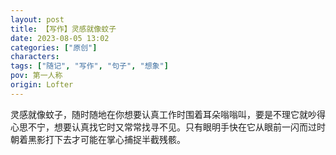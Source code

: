 ```yaml
---
layout: post
title: 【写作】灵感就像蚊子
date: 2023-08-05 13:02
categories: ["原创"]
characters: 
tags: ["随记", "写作", "句子", "想象"]
pov: 第一人称
origin: Lofter
---
```


灵感就像蚊子，随时随地在你想要认真工作时围着耳朵嗡嗡叫，要是不理它就吵得心思不宁，想要认真找它时又常常找寻不见。只有眼明手快在它从眼前一闪而过时朝着黑影打下去才可能在掌心捕捉半截残骸。
